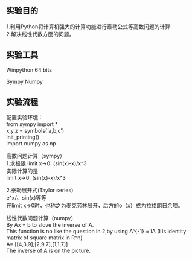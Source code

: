 ## 实验目的    
1.利用Python将计算机强大的计算功能进行泰勒公式等高数问题的计算   
2.解决线性代数方面的问题。    
        
## 实验工具      
Winpython 64 bits   
        
Sympy Numpy   
     
## 实验流程  
配置实验环境：   
from sympy import *   
x,y,z = symbols(‘a,b,c’)    
init_printing()     
import numpy as np    
                
高数问题计算（sympy）   
1.求极限 limit x->0: (sin(x)-x)/x^3                
实际计算的是  
limit x->0: (sin(x)-x)/x^3      
                
2.泰勒展开式(Taylor series)          
e^x/、sin(x)等等           
在limit x->0时，也称之为麦克劳林展开，后方的o（x）成为拉格朗日余项。     

                
线性代数问题计算（numpy）         
By Ax = b to slove the inverse of A.            
This function is no like the question in 2,by using A^{-1} = IA (I is identity matrix of square matrix in R^n)          
A= [[4,3,9],[2,9,7],[1,1,7]]            
The inverse of A is on the picture.                          

